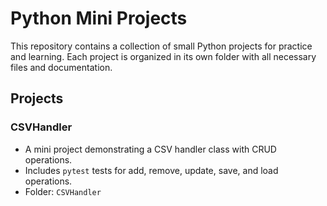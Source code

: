 # Python Mini Projects

This repository contains a collection of small Python projects for practice and learning. Each project is organized in its own folder with all necessary files and documentation.

## Projects

### CSVHandler
- A mini project demonstrating a CSV handler class with CRUD operations.
- Includes `pytest` tests for add, remove, update, save, and load operations.
- Folder: `CSVHandler`
